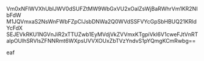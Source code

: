Vm0xNFlWVXhUblJWV0dSUFZtMW9WbGxVU2xOalZsWjBaRWhrVm1KR2NIbFdW
M1JQVmxaS2NsWnFWbFZpClJsbDNWa2Q0WVdSSFVYcGpSbHBUQ21KRldYcFdX
SEJEVkRKU1NGVnJiR2xTTUZwb1EyMVdjVkZVVmxKTgpiVkl6V1cweFJtVnRT
alpOUlhSRVlsZFNNRmt6WXpsUVVXOUxZbTVzYndvS1pYQmgKCmRwbg==

eaf